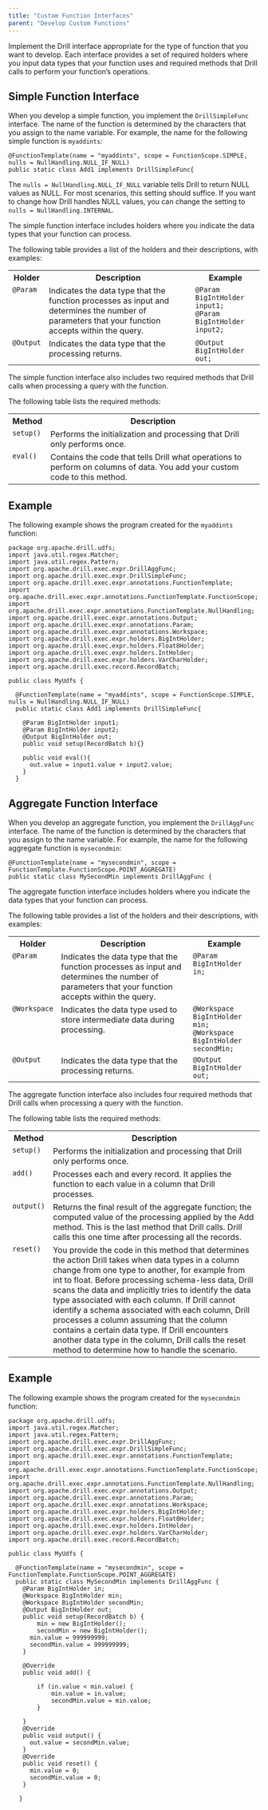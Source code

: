 ```yaml
---
title: "Custom Function Interfaces"
parent: "Develop Custom Functions"
---
```

Implement the Drill interface appropriate for the type of function that you
want to develop. Each interface provides a set of required holders where you
input data types that your function uses and required methods that Drill calls
to perform your function’s operations.

## Simple Function Interface
When you develop a simple function, you implement the `DrillSimpleFunc` interface. The name of the function is determined by the characters that you assign to the name variable. For example, the name for the following simple function is `myaddints`:

    @FunctionTemplate(name = "myaddints", scope = FunctionScope.SIMPLE, nulls = NullHandling.NULL_IF_NULL)
    public static class Add1 implements DrillSimpleFunc{

The `nulls = NullHandling.NULL_IF_NULL` variable tells Drill to return NULL values as NULL. For most scenarios, this setting should suffice. If you want to change how Drill handles NULL values, you can change the setting to `nulls = NullHandling.INTERNAL`.

The simple function interface includes holders where you indicate the data types that your function can process.

The following table provides a list of the holders and their descriptions, with examples: 

<table><tbody><tr><th ><strong>Holder</strong></th><th ><strong>Description</strong></th><th ><strong>Example</strong></th></tr><tr><td valign="top" ><code>@Param</code></td><td valign="top" >Indicates the data type that the function processes as input and determines the number of parameters that your function accepts within the query.</td><td valign="top" ><code>@Param BigIntHolder input1;</code><br /><code>@Param BigIntHolder input2;</code></td></tr><tr><td valign="top" ><code>@Output</code></td><td valign="top" >Indicates the data type that the processing returns.</td><td valign="top" ><code>@Output BigIntHolder out;</code> </td></tr></tbody></table>

The simple function interface also includes two required methods that Drill calls when processing a query with the function.

The following table lists the required methods:

<table><tbody><tr><th><strong>Method</strong></th><th ><strong>Description</strong></th></tr><tr><td valign="top" ><code>setup()</code></td><td valign="top" >Performs the initialization and processing that Drill only performs once.</td></tr><tr><td valign="top" ><code>eval()</code></td><td valign="top" >Contains the code that tells Drill what operations to perform on columns of data. You add your custom code to this method.</td></tr></tbody></table>

## Example
The following example shows the program created for the `myaddints` function:

    package org.apache.drill.udfs;
    import java.util.regex.Matcher;
    import java.util.regex.Pattern;
    import org.apache.drill.exec.expr.DrillAggFunc;
    import org.apache.drill.exec.expr.DrillSimpleFunc;
    import org.apache.drill.exec.expr.annotations.FunctionTemplate;
    import org.apache.drill.exec.expr.annotations.FunctionTemplate.FunctionScope;
    import org.apache.drill.exec.expr.annotations.FunctionTemplate.NullHandling;
    import org.apache.drill.exec.expr.annotations.Output;
    import org.apache.drill.exec.expr.annotations.Param;
    import org.apache.drill.exec.expr.annotations.Workspace;
    import org.apache.drill.exec.expr.holders.BigIntHolder;
    import org.apache.drill.exec.expr.holders.Float8Holder;
    import org.apache.drill.exec.expr.holders.IntHolder;
    import org.apache.drill.exec.expr.holders.VarCharHolder;
    import org.apache.drill.exec.record.RecordBatch;
     
    public class MyUdfs {
       
      @FunctionTemplate(name = "myaddints", scope = FunctionScope.SIMPLE, nulls = NullHandling.NULL_IF_NULL)
      public static class Add1 implements DrillSimpleFunc{
             
        @Param BigIntHolder input1;
        @Param BigIntHolder input2;
        @Output BigIntHolder out;
        public void setup(RecordBatch b){}
             
        public void eval(){
          out.value = input1.value + input2.value;
        }
      }

## Aggregate Function Interface

When you develop an aggregate function, you implement the `DrillAggFunc` interface. The name of the function is determined by the characters that you assign to the name variable. For example, the name for the following aggregate function is `mysecondmin`:

    @FunctionTemplate(name = "mysecondmin", scope = FunctionTemplate.FunctionScope.POINT_AGGREGATE)
    public static class MySecondMin implements DrillAggFunc {

The aggregate function interface includes holders where you indicate the data types that your function can process.

The following table provides a list of the holders and their descriptions, with examples: 

<table ><tbody><tr><th ><strong>Holder</strong></th><th ><strong>Description</strong></th><th ><strong>Example</strong></th></tr><tr><td valign="top" ><code>@Param</code></td><td valign="top" >Indicates the data type that the function processes as input and determines the number of parameters that your function accepts within the query.</td><td valign="top" ><code>@Param BigIntHolder in;</code></td></tr><tr><td valign="top" ><code>@Workspace</code></td><td valign="top" >Indicates the data type used to store intermediate data during processing.</td><td valign="top" ><code>@Workspace BigIntHolder min;</code><br><code >@Workspace BigIntHolder secondMin;</code></td></tr><tr><td valign="top" ><code>@Output</code></td><td valign="top" >Indicates the data type that the processing returns.</td><td valign="top" ><code>@Output BigIntHolder out;</code></td></tr></tbody></table>

The aggregate function interface also includes four required methods that Drill calls when processing a query with the function.

The following table lists the required methods:

<table><tbody><tr><th ><strong>Method</strong></th><th ><strong>Description</strong></th></tr><tr><td valign="top" ><code>setup()</code></td><td valign="top" >Performs the initialization and processing that Drill only performs once.</td></tr><tr><td valign="top" ><code>add()</code></td><td valign="top" >Processes each and every record. It applies the function to each value in a column that Drill processes.</td></tr><tr><td valign="top" ><code>output()</code></td><td valign="top" >Returns the final result of the aggregate function; the computed value of the processing applied by the Add method. This is the last method that Drill calls. Drill calls this one time after processing all the records.</td></tr><tr><td valign="top" ><code>reset()</code></td><td valign="top" >You provide the code in this method that determines the action Drill takes when data types in a column change from one type to another, for example from int to float. Before processing schema-less data, Drill scans the data and implicitly tries to identify the data type associated with each column. If Drill cannot identify a schema associated with each column, Drill processes a column assuming that the column contains a certain data type. If Drill encounters another data type in the column, Drill calls the reset method to determine how to handle the scenario.</td></tr></tbody></table>

## Example

The following example shows the program created for the `mysecondmin` function:

    package org.apache.drill.udfs;
    import java.util.regex.Matcher;
    import java.util.regex.Pattern;
    import org.apache.drill.exec.expr.DrillAggFunc;
    import org.apache.drill.exec.expr.DrillSimpleFunc;
    import org.apache.drill.exec.expr.annotations.FunctionTemplate;
    import org.apache.drill.exec.expr.annotations.FunctionTemplate.FunctionScope;
    import org.apache.drill.exec.expr.annotations.FunctionTemplate.NullHandling;
    import org.apache.drill.exec.expr.annotations.Output;
    import org.apache.drill.exec.expr.annotations.Param;
    import org.apache.drill.exec.expr.annotations.Workspace;
    import org.apache.drill.exec.expr.holders.BigIntHolder;
    import org.apache.drill.exec.expr.holders.Float8Holder;
    import org.apache.drill.exec.expr.holders.IntHolder;
    import org.apache.drill.exec.expr.holders.VarCharHolder;
    import org.apache.drill.exec.record.RecordBatch;
     
    public class MyUdfs {
       
      @FunctionTemplate(name = "mysecondmin", scope = FunctionTemplate.FunctionScope.POINT_AGGREGATE)
      public static class MySecondMin implements DrillAggFunc {
        @Param BigIntHolder in;
        @Workspace BigIntHolder min;
        @Workspace BigIntHolder secondMin;
        @Output BigIntHolder out;
        public void setup(RecordBatch b) {
            min = new BigIntHolder(); 
            secondMin = new BigIntHolder(); 
          min.value = 999999999;
          secondMin.value = 999999999;
        }
         
        @Override
        public void add() {
             
            if (in.value < min.value) {
                min.value = in.value;
                secondMin.value = min.value;
            }
             
        }
        @Override
        public void output() {
          out.value = secondMin.value;
        }
        @Override
        public void reset() {
          min.value = 0;
          secondMin.value = 0;
        }
        
       }